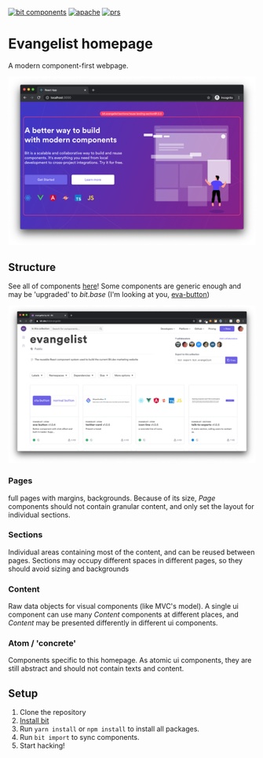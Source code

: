 [![bit components](https://img.shields.io/badge/dynamic/json.svg?color=6e3991&label=bit%20components&query=payload.totalComponents&url=https://api.bit.dev/scope/bit/evangelist)](https://bit.dev/bit/evangelist)
<a href="https://opensource.org/licenses/Apache-2.0"><img alt="apache" src="https://img.shields.io/badge/License-Apache%202.0-blue.svg"></a>
<a href="https://github.com/teambit/example-templates/blob/master/README.md#contributing"><img alt="prs" src="https://img.shields.io/badge/PRs-welcome-brightgreen.svg"></a>

# Evangelist homepage

A modern component-first webpage.  

![screenshot](./repo/screenshot.png)

## Structure
See all of components [here](https://bit.dev/bit/evangelist)!
Some components are generic enough and may be 'upgraded' to _bit.base_ (I'm looking at you, [eva-button](https://bit.dev/bit/evangelist/atom/eva-button))

![scope](./repo/scope-screenshot.png)

### Pages
full pages with margins, backgrounds. Because of its size, _Page_ components should not contain granular content, and only set the layout for individual sections.

### Sections
Individual areas containing most of the content, and can be reused between pages. Sections may occupy different spaces in different pages, so they should avoid sizing and backgrounds

### Content

Raw data objects for visual components (like MVC's model). A single ui component can use many _Content_ components at different places, and _Content_ may be presented differently in different ui components.

### Atom / 'concrete'
Components specific to this homepage. As atomic ui components, they are still abstract and should not contain texts and content.  

## Setup

1. Clone the repository
1. [Install bit](https://docs.bit.dev/docs/installation)
1. Run `yarn install` or `npm install` to install all packages.
1. Run `bit import` to sync components.
1. Start hacking!
